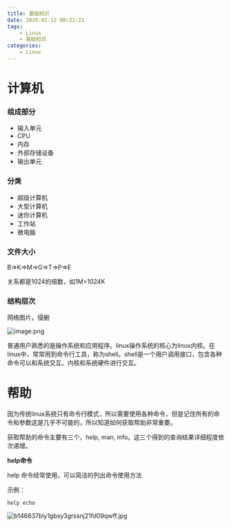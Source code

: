 ```yaml
---
title: 基础知识
date: 2020-02-12 00:21:21
tags:
    - Linux
    - 基础知识
categories: 
    - Linux
---
```




# 计算机

### 组成部分

- 输入单元
- CPU<!--more-->
- 内存
- 外部存储设备
- 输出单元



### 分类

- 超级计算机
- 大型计算机
- 迷你计算机
- 工作站
- 微电脑



### 文件大小

B=>K=>M=>G=>T=>P=>E

关系都是1024的倍数，如1M=1024K



### 结构层次

网络图片，侵删

![image.png](https://i.loli.net/2020/03/10/kmq52KJte6GyuzW.png)



普通用户熟悉的是操作系统和应用程序。linux操作系统的核心为linux内核。在linux中，常常用到命令行工具，称为shell。shell是一个用户调用接口，包含各种命令可以和系统交互。内核和系统硬件进行交互。





# 帮助

因为传统linux系统只有命令行模式，所以需要使用各种命令，但是记住所有的命令和参数这是几乎不可能的，所以知道如何获取帮助非常重要。

获取帮助的命令主要有三个，help, man, info。这三个得到的查询结果详细程度依次递增。

**help命令**

help 命令经常使用，可以简洁的列出命令使用方法

示例：

```
help echo
```



![b146837bly1gbsy3grssnj21fd09qwff.jpg](https://i.loli.net/2020/02/20/jNaxOQpHEnBAWZy.jpg)


